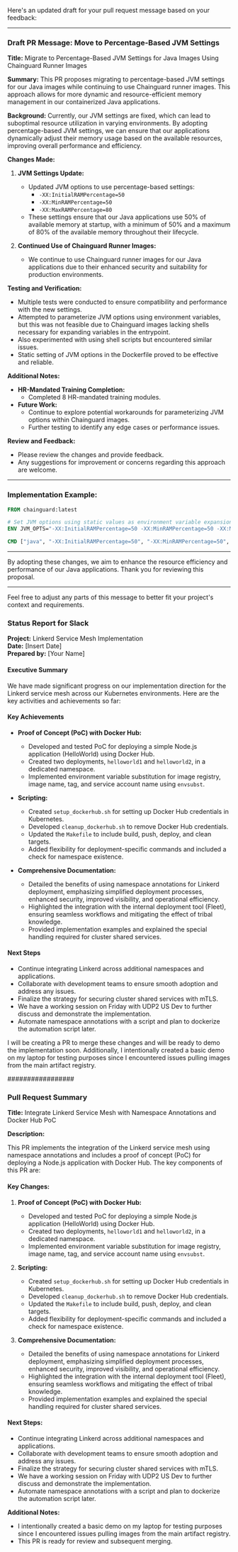 


Here's an updated draft for your pull request message based on your feedback:

---

### Draft PR Message: Move to Percentage-Based JVM Settings

**Title:** Migrate to Percentage-Based JVM Settings for Java Images Using Chainguard Runner Images

**Summary:**
This PR proposes migrating to percentage-based JVM settings for our Java images while continuing to use Chainguard runner images. This approach allows for more dynamic and resource-efficient memory management in our containerized Java applications.

**Background:**
Currently, our JVM settings are fixed, which can lead to suboptimal resource utilization in varying environments. By adopting percentage-based JVM settings, we can ensure that our applications dynamically adjust their memory usage based on the available resources, improving overall performance and efficiency.

**Changes Made:**
1. **JVM Settings Update:**
   - Updated JVM options to use percentage-based settings:
     - `-XX:InitialRAMPercentage=50`
     - `-XX:MinRAMPercentage=50`
     - `-XX:MaxRAMPercentage=80`
   - These settings ensure that our Java applications use 50% of available memory at startup, with a minimum of 50% and a maximum of 80% of the available memory throughout their lifecycle.

2. **Continued Use of Chainguard Runner Images:**
   - We continue to use Chainguard runner images for our Java applications due to their enhanced security and suitability for production environments.

**Testing and Verification:**
- Multiple tests were conducted to ensure compatibility and performance with the new settings.
- Attempted to parameterize JVM options using environment variables, but this was not feasible due to Chainguard images lacking shells necessary for expanding variables in the entrypoint.
- Also experimented with using shell scripts but encountered similar issues.
- Static setting of JVM options in the Dockerfile proved to be effective and reliable.

**Additional Notes:**
- **HR-Mandated Training Completion:**
  - Completed 8 HR-mandated training modules.
- **Future Work:**
  - Continue to explore potential workarounds for parameterizing JVM options within Chainguard images.
  - Further testing to identify any edge cases or performance issues.

**Review and Feedback:**
- Please review the changes and provide feedback.
- Any suggestions for improvement or concerns regarding this approach are welcome.

---

### Implementation Example:

```Dockerfile
FROM chainguard:latest

# Set JVM options using static values as environment variable expansion in ENTRYPOINT is not supported
ENV JVM_OPTS="-XX:InitialRAMPercentage=50 -XX:MinRAMPercentage=50 -XX:MaxRAMPercentage=80"

CMD ["java", "-XX:InitialRAMPercentage=50", "-XX:MinRAMPercentage=50", "-XX:MaxRAMPercentage=80", "-jar", "/path/to/your/application.jar"]
```

---

By adopting these changes, we aim to enhance the resource efficiency and performance of our Java applications. Thank you for reviewing this proposal.

---

Feel free to adjust any parts of this message to better fit your project's context and requirements.


### Status Report for Slack

**Project:** Linkerd Service Mesh Implementation  
**Date:** [Insert Date]  
**Prepared by:** [Your Name]

#### Executive Summary

We have made significant progress on our implementation direction for the Linkerd service mesh across our Kubernetes environments. Here are the key activities and achievements so far:

#### Key Achievements

- **Proof of Concept (PoC) with Docker Hub:**
  - Developed and tested PoC for deploying a simple Node.js application (HelloWorld) using Docker Hub.
  - Created two deployments, `helloworld1` and `helloworld2`, in a dedicated namespace.
  - Implemented environment variable substitution for image registry, image name, tag, and service account name using `envsubst`.

- **Scripting:**
  - Created `setup_dockerhub.sh` for setting up Docker Hub credentials in Kubernetes.
  - Developed `cleanup_dockerhub.sh` to remove Docker Hub credentials.
  - Updated the `Makefile` to include build, push, deploy, and clean targets.
  - Added flexibility for deployment-specific commands and included a check for namespace existence.

- **Comprehensive Documentation:**
  - Detailed the benefits of using namespace annotations for Linkerd deployment, emphasizing simplified deployment processes, enhanced security, improved visibility, and operational efficiency.
  - Highlighted the integration with the internal deployment tool (Fleet), ensuring seamless workflows and mitigating the effect of tribal knowledge.
  - Provided implementation examples and explained the special handling required for cluster shared services.

#### Next Steps

- Continue integrating Linkerd across additional namespaces and applications.
- Collaborate with development teams to ensure smooth adoption and address any issues.
- Finalize the strategy for securing cluster shared services with mTLS.
- We have a working session on Friday with UDP2 US Dev to further discuss and demonstrate the implementation.
- Automate namespace annotations with a script and plan to dockerize the automation script later.

I will be creating a PR to merge these changes and will be ready to demo the implementation soon. Additionally, I intentionally created a basic demo on my laptop for testing purposes since I encountered issues pulling images from the main artifact registry.


#################

### Pull Request Summary

**Title:** Integrate Linkerd Service Mesh with Namespace Annotations and Docker Hub PoC

**Description:**

This PR implements the integration of the Linkerd service mesh using namespace annotations and includes a proof of concept (PoC) for deploying a Node.js application with Docker Hub. The key components of this PR are:

#### Key Changes:

1. **Proof of Concept (PoC) with Docker Hub:**
   - Developed and tested PoC for deploying a simple Node.js application (HelloWorld) using Docker Hub.
   - Created two deployments, `helloworld1` and `helloworld2`, in a dedicated namespace.
   - Implemented environment variable substitution for image registry, image name, tag, and service account name using `envsubst`.

2. **Scripting:**
   - Created `setup_dockerhub.sh` for setting up Docker Hub credentials in Kubernetes.
   - Developed `cleanup_dockerhub.sh` to remove Docker Hub credentials.
   - Updated the `Makefile` to include build, push, deploy, and clean targets.
   - Added flexibility for deployment-specific commands and included a check for namespace existence.

3. **Comprehensive Documentation:**
   - Detailed the benefits of using namespace annotations for Linkerd deployment, emphasizing simplified deployment processes, enhanced security, improved visibility, and operational efficiency.
   - Highlighted the integration with the internal deployment tool (Fleet), ensuring seamless workflows and mitigating the effect of tribal knowledge.
   - Provided implementation examples and explained the special handling required for cluster shared services.

#### Next Steps:

- Continue integrating Linkerd across additional namespaces and applications.
- Collaborate with development teams to ensure smooth adoption and address any issues.
- Finalize the strategy for securing cluster shared services with mTLS.
- We have a working session on Friday with UDP2 US Dev to further discuss and demonstrate the implementation.
- Automate namespace annotations with a script and plan to dockerize the automation script later.

**Additional Notes:**

- I intentionally created a basic demo on my laptop for testing purposes since I encountered issues pulling images from the main artifact registry.
- This PR is ready for review and subsequent merging.


